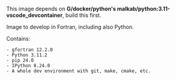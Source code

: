 This image depends on **G/docker/python's malkab/python:3.11-vscode_devcontainer**, build this first.

Image to develop in Fortran, including also Python.

Contains:

    - gfortran 12.2.0
    - Python 3.11.2
    - pip 24.0
    - IPython 8.24.0
    - A whole dev environment with git, make, cmake, etc.

